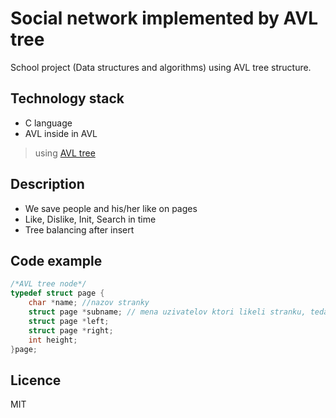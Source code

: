 # Social network implemented by AVL tree

School project (Data structures and algorithms) using AVL tree structure.

## Technology stack

- C language
- AVL inside in AVL

> using [AVL tree](https://cs.wikipedia.org/wiki/AVL-strom)

## Description

- We save people and his/her like on pages
- Like, Dislike, Init, Search in time
- Tree balancing after insert

## Code example

```c
/*AVL tree node*/
typedef struct page {
    char *name; //nazov stranky
    struct page *subname; // mena uzivatelov ktori likeli stranku, teda dalsi AVL strom 
    struct page *left;
    struct page *right;
    int height;
}page;
```

## Licence

MIT